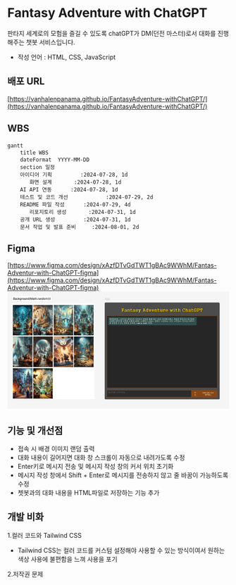 # Fantasy Adventure with ChatGPT
판타지 세계로의 모험을 즐길 수 있도록 chatGPT가 DM(던전 마스터)로서 대화를 진행해주는 챗봇 서비스입니다.
- 작성 언어 : HTML, CSS, JavaScript


## 배포 URL
[https://vanhalenpanama.github.io/FantasyAdventure-withChatGPT/](https://vanhalenpanama.github.io/FantasyAdventure-withChatGPT/)


## WBS
```mermaid
gantt
    title WBS
    dateFormat  YYYY-MM-DD
    section 일정
    아이디어 기획         :2024-07-28, 1d
       화면 설계       :2024-07-28, 1d
    AI API 연동      :2024-07-28, 1d
    테스트 및 코드 개선            :2024-07-29, 2d
    README 파일 작성      :2024-07-29, 4d
       리포지토리 생성       :2024-07-31, 1d
    공개 URL 생성         :2024-07-31, 1d
    문서 작업 및 발표 준비     :2024-08-01, 2d
```


## Figma
[https://www.figma.com/design/xAzfDTvGdTWT1gBAc9WWhM/Fantas-Adventur-with-ChatGPT-figma](https://www.figma.com/design/xAzfDTvGdTWT1gBAc9WWhM/Fantas-Adventur-with-ChatGPT-figma)
![design](./img/design.png)



## 기능 및 개선점
- 접속 시 배경 이미지 랜덤 출력
- 대화 내용이 길어지면 대화 창 스크롤이 자동으로 내려가도록 수정
- Enter키로 메시지 전송 및 메시지 작성 창의 커서 위치 초기화
- 메시지 작성 창에서 Shift + Enter로 메시지를 전송하지 않고 줄 바꿈이 가능하도록 수정
- 쳇봇과의 대화 내용을 HTML파일로 저장하는 기능 추가


## 개발 비화
1.컬러 코드와 Tailwind CSS 
- Tailwind CSS는 컬러 코드를 커스텀 설정해야 사용할 수 있는 방식이여서 원하는 색상 사용에 불편함을 느껴 사용을 포기

2.저작권 문제